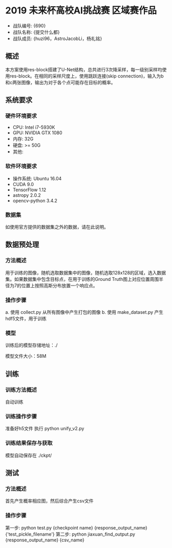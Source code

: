 # 2019 未来杯高校AI挑战赛 区域赛作品

* 战队编号: {690}
* 战队名称: {提交什么都}
* 战队成员: {huzi96，AstroJacobLi，杨礼铭}

## 概述

本方案使用res-block搭建了U-Net结构，总共进行3次降采样，每一级别采样均使用res-block。在相同的采样尺度上，使用跳跃连接(skip connection)，输入为b和c两张图像，输出为对于各个点可能存在目标的概率。

## 系统要求

### 硬件环境要求

* CPU: Intel i7-5930K
* GPU: NVIDIA GTX 1080
* 内存: 32G
* 硬盘: >= 50G
* 其他: 

### 软件环境要求

* 操作系统: Ubuntu 16.04
* CUDA 9.0
* TensorFlow 1.12
* astropy 2.0.2
* opencv-python 3.4.2

### 数据集

如使用官方提供的数据集之外的数据，请在此说明。

## 数据预处理

### 方法概述

用于训练的图像，随机选取数据集中的图像，随机选取128x128的区域，选入数据集。如果数据集中包含目标点，在用于训练的Ground Truth图上对应位置周围半径为7的位置上按照高斯分布放置一个响应点。

### 操作步骤

a. 使用 collect.py 从所有图像中产生打包的图像
b. 使用 make_dataset.py 产生hdf5文件，用于训练

### 模型

训练后的模型存储地址：./

模型文件大小：58M



## 训练

### 训练方法概述

自动训练

### 训练操作步骤

准备好h5文件
执行 python unify_v2.py

### 训练结果保存与获取

模型自动保存在 ./ckpt/

## 测试

### 方法概述

首先产生概率相应图，然后综合产生csv文件

### 操作步骤

第一步: python test.py {checkpoint name} {response_output_name} {'test_pickle_filename'} 
第二步: python jiaxuan_find_output.py {response_output_name} {csv_name}
